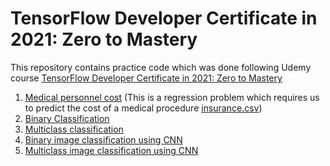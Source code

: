 # TensorFlow Developer Certificate in 2021: Zero to Mastery
This repository contains practice code which was done following Udemy course [TensorFlow Developer Certificate in 2021: Zero to Mastery](https://deloittedevelopment.udemy.com/course/tensorflow-developer-certificate-machine-learning-zero-to-mastery/)
1. [Medical personnel cost](https://github.com/prakashabhishek/deep_learning_with_tensorflow/blob/main/01_medical_personnel_cost_dataset.ipynb)
      (This is a regression problem which requires us to predict the cost of a medical procedure [insurance.csv](https://github.com/prakashabhishek/deep_learning_with_tensorflow/blob/main/insurance.csv))
2. [Binary Classification](https://github.com/prakashabhishek/deep_learning_with_tensorflow/blob/main/02_using_tensorflow_for_classification.ipynb)
3. [Multiclass classification](https://github.com/prakashabhishek/deep_learning_with_tensorflow/blob/main/03_multiclass_classification_tensorflow.ipynb) 
4. [Binary image classification using CNN](https://github.com/prakashabhishek/deep_learning_with_tensorflow/blob/main/04_convolution_neural_network.ipynb)
5. [Multiclass image classification using CNN](https://github.com/prakashabhishek/deep_learning_with_tensorflow/blob/main/05_CNN_multiclass_classification.ipynb)
